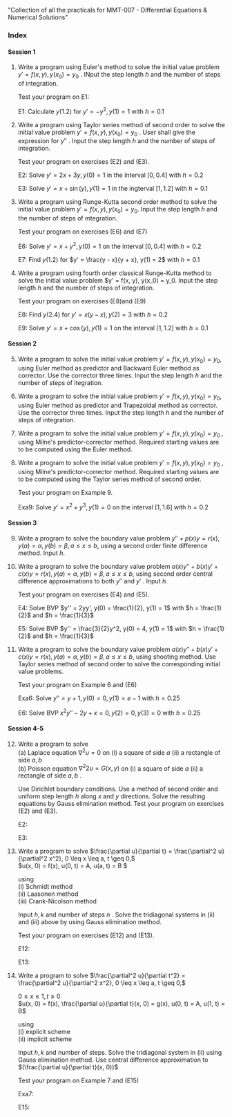 "Collection of all the practicals for MMT-007 - Differential Equations & Numerical Solutions" 

### Index
#### Session 1
1. Write a program using Euler's method to solve the initial value problem $y' = f(x, y), y(x_0) = y_0$ . INput the step length $h$ and the number of steps of integration. 

    Test your program on E1:
    
    E1: Calculate $y(1.2)$ for $y' = -y^2, y(1) = 1$ with $h = 0.1$

2. Write a program using Taylor series method of second order to solve the initial value problem $y'= f(x, y), y(x_0) = y_0$ . User shall give the expression for $y''$ . Input the step length $h$ and the number of steps of integration.  

    Test your program on exercises (E2) and (E3).
      
    E2: Solve $y' = 2x + 3y, y(0) = 1$ in the interval $[0, 0.4]$ with $h = 0.2$
    
    E3: Solve $y' = x + \sin(y), y(1) = 1$ in the ingterval $[1, 1.2]$ with $h = 0.1$

3. Write a program using Runge-Kutta second order method to solve the initial value problem $y' = f(x, y), y(x_0) = y_0$. Input the step length $h$ and the number of
steps of mtegration. 

    Test your program on exercises (E6) and (E7)

    E6: Solve $y' = x + y^2, y(0) = 1$ on the interval $[0, 0.4]$ with $h = 0.2$

    E7: Find $y(1.2)$ for $y' = \frac{y - x}{y + x}, y(1) = 2$ with $h= 0.1$

4. Write a program using fourth order classical Runge-Kutta method to solve the initial value problem $y' = f(x, y), y(x_0) = y_0. Input the step length $h$ and the number of steps of integration. 

    Test your program on exercises (E8)and (E9)

    E8: Find $y(2.4)$ for $y' = x(y-x), y(2) = 3$ with $h=0.2$

    E9:  Solve $y' = x + \cos(y), y(1) = 1$ on the interval $[1, 1.2]$ with $h = 0.1$
#### Session 2
5. Write a program to solve the initial value problem $y' = f(x, y), y(x_0)= y_0$, using Euler method as predictor and Backward Euler method as corrector. Use the corrector three times. Input the step length $h$ and the number of steps of itegration.
6. Write a program to solve the initial value problem $y' = f(x, y), y(x_0)= y_0$, using Euler method as predictor and Trapezoidal method as corrector. Use the corrector three times. Input the step length $h$ and the number of steps of integration.
7. Write a program to solve the initial value problem $y' = f(x, y), y(x_0) = y_0$ , using Milne's predictor-corrector method. Required starting values are to be computed using the Euler method.
8. Write a program to solve the initial value problem $y' = f(x, y), y(x_0)= y_0$ , using Milne's predictor-corrector method. Required starting values are to be computed using the Taylor series method of second order.
    
    Test your program on Example 9.

    Exa9: Solve $y' = x^2 + y^3, y(1) = 0$ on the interval $[1, 1.6]$ with $h = 0.2$

#### Session 3
9. Write a program to solve the boundary value problem $y'' + p(x) y = r(x), y(a) = \alpha, y(b) = \beta, a \leq x \leq b$, using a second order finite difference method. Input $h$.

10. Write a program to solve the boundary value problem $a(x)y'' + b(x)y' +c(x)y = r(x), y(a) = \alpha , y(b) = \beta, a \leq x \leq b$, using second order central difference approximations to both $y''$ and $y'$ . Input $h$. 
    
    Test your program on exercises (E4) and (E5).

    E4: Solve BVP $y'' = 2yy', y(0) = \frac{1}{2}, y(1) = 1$ with $h = \frac{1}{2}$ and $h = \frac{1}{3}$

    E5: Solve BVP $y'' = \frac{3}{2}y^2, y(0) = 4, y(1) = 1$ with $h = \frac{1}{2}$ and $h = \frac{1}{3}$


11. Write a program to solve the boundary value problem $a(x)y'' + b(x)y' +c(x)y = r(x), y(a) = \alpha , y(b) = \beta, a \leq x \leq b$, using shooting method. Use Taylor series method of second order to solve the corresponding
initial value problems.
    
    Test your program on Example 6 and (E6)

    Exa6: Solve $y'' = y + 1, y(0) = 0, y(1) = e - 1$ with $h = 0.25$

    E6: Solve BVP $x^2y'' - 2y + x = 0, y(2) = 0, y(3) = 0$ with $h = 0.25$

#### Session 4-5
12. Write a program to solve  
(a) Laplace equation $\nabla^2 u = 0$ on (i) a square of side $a$ (ii) a rectangle of side $a, b$  
(b) Poisson equation $\nabla^2 2 u = G(x, y)$ on (i) a square of side $a$ (ii) a rectangle of side $a, b$ .

    Use Dirichlet boundary conditions. Use a method of second order and uniform step length $h$ along $x$ and $y$ directions. Solve the resulting equations by Gauss elimination method. Test your program on exercises (E2) and (E3).

    E2:

    E3:

13. Write a program to solve
    $\frac{\partial u}{\partial t} = \frac{\partial^2 u}{\partial^2 x^2}, 0 \leq x \leq a, t \geq 0,$  
    $u(x, 0) = f(x), u(0, t) = A, u(a, t) = B $

    using  
    (i) Schmidt method  
    (ii) Laasonen method  
    (iii) Crank-Nicolson method  

    Input $h, k$ and number of steps $n$ . Solve the tridiagonal systems in (ii) and (iii) above by using Gauss elimination method. 
    
    Test your program on exercises (E12) and (E13).

    E12:

    E13:


14. Write a program to solve
    $\frac{\partial^2 u}{\partial t^2} = \frac{\partial^2 u}{\partial^2 x^2}, 0 \leq x \leq a, t \geq 0,$

    $0 \leq x \leq 1, t \geq 0$  
    $u(x, 0) = f(x), \frac{\partial u}{\partial t}(x, 0) = g(x), u(0, t) = A, u(1, t) = B$


    using  
    (i) explicit scheme  
    (ii) implicit scheme  
    
    Input $h, k$ and number of steps. Solve the tridiagonal system in (ii) using Gauss elimination method. Use central difference approximation to $(\frac{\partial u}{\partial t}(x, 0))$
    
    Test your program on Example 7 and (E15)

    Exa7:

    E15: